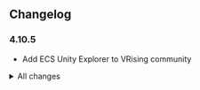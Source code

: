 ## Changelog

### 4.10.5
- Add ECS Unity Explorer to VRising community

<details>
<summary>All changes</summary>

### 4.10.4
- Add support for ECS v0.17. Some features might not work on it, like name system.

### 4.10.3
- Fix issues when `GetName` or `SetName` are stripped

### 4.10.2
- Allow inspecting Buffer components
- Add more filters for World Explorer
- Fixed that reflection inspector always refreshed
- Fixed that new tabs were opened for existing entities

### 4.10.1
- Fixed issue where Entity Inspector Tabs did not have [ECS] in their name.

### 4.10.0
- Released ECS Unity Explorer Extension

* Previous versions skipped *
</details>
